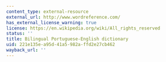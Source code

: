 ```yaml
---
content_type: external-resource
external_url: http://www.wordreference.com/
has_external_license_warning: true
license: https://en.wikipedia.org/wiki/All_rights_reserved
status: ''
title: Bilingual Portuguese-English dictionary
uid: 221e135e-a95d-41a5-982a-ffd2e27cb462
wayback_url: ''
---
```

